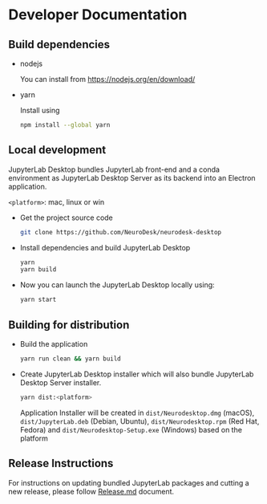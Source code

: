 # Developer Documentation

## Build dependencies

- nodejs

  You can install from https://nodejs.org/en/download/

- yarn

  Install using

  ```bash
  npm install --global yarn
  ```

## Local development

JupyterLab Desktop bundles JupyterLab front-end and a conda environment as JupyterLab Desktop Server as its backend into an Electron application.

`<platform>`: mac, linux or win

- Get the project source code

  ```bash
  git clone https://github.com/NeuroDesk/neurodesk-desktop
  ```

- Install dependencies and build JupyterLab Desktop

  ```bash
  yarn
  yarn build
  ```

- Now you can launch the JupyterLab Desktop locally using:

  ```bash
  yarn start
  ```


## Building for distribution

- Build the application

  ```bash
  yarn run clean && yarn build
  ```

- Create JupyterLab Desktop installer which will also bundle JupyterLab Desktop Server installer.

  ```bash
  yarn dist:<platform>
  ```

  Application Installer will be created in `dist/Neurodesktop.dmg` (macOS), `dist/JupyterLab.deb` (Debian, Ubuntu), `dist/Neurodesktop.rpm` (Red Hat, Fedora) and `dist/Neurodesktop-Setup.exe` (Windows) based on the platform

## Release Instructions

For instructions on updating bundled JupyterLab packages and cutting a new release, please follow [Release.md](Release.md) document.
